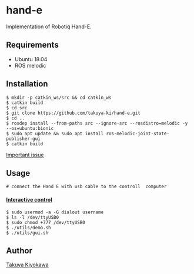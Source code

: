 # hand-e

Implementation of Robotiq Hand-E.

## Requirements

- Ubuntu 18.04
- ROS melodic

## Installation

    $ mkdir -p catkin_ws/src && cd catkin_ws
    $ catkin build
    $ cd src 
    $ git clone https://github.com/takuya-ki/hand-e.git
    $ cd ..
    $ rosdep install --from-paths src --ignore-src --rosdistro=melodic -y --os=ubuntu:bionic
    $ sudo apt update && sudo apt install ros-melodic-joint-state-publisher-gui
    $ catkin build

[Important issue](https://github.com/ros-industrial/robotiq/issues/159)

## Usage

    # connect the Hand E with usb cable to the controll  computer
   
#### [Interactive control](https://wiki.ros.org/robotiq/Tutorials/Control%20of%20a%202-Finger%20Gripper%20using%20the%20Modbus%20RTU%20protocol%20%28ros%20kinetic%20and%20newer%20releases%29)

    $ sudo usermod -a -G dialout username
    $ ls -l /dev/ttyUSB0
    $ sudo chmod +777 /dev/ttyUSB0
    $ ./utils/demo.sh
    $ ./utils/gui.sh

## Author

[Takuya Kiyokawa](https://takuya-ki.github.io/)
